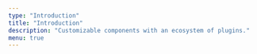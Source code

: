 ```yaml
---
type: "Introduction"
title: "Introduction"
description: "Customizable components with an ecosystem of plugins."
menu: true
---
```

